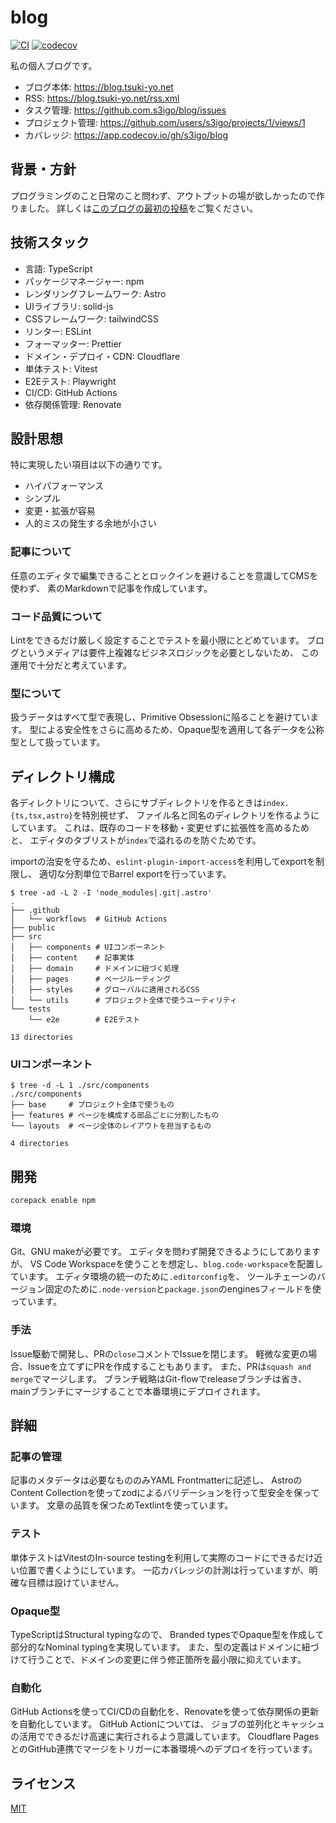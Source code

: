 # blog

[![CI](https://github.com/s3igo/blog/actions/workflows/main.yml/badge.svg?event=push)](https://github.com/s3igo/blog/actions/workflows/main.yml)
[![codecov](https://codecov.io/gh/s3igo/blog/branch/develop/graph/badge.svg?token=P01847QGIK)](https://codecov.io/gh/s3igo/blog)

私の個人ブログです。

- ブログ本体: https://blog.tsuki-yo.net
- RSS: https://blog.tsuki-yo.net/rss.xml
- タスク管理: https://github.com.s3igo/blog/issues
- プロジェクト管理: https://github.com/users/s3igo/projects/1/views/1
- カバレッジ: https://app.codecov.io/gh/s3igo/blog

## 背景・方針

プログラミングのこと日常のこと問わず、アウトプットの場が欲しかったので作りました。
詳しくは[このブログの最初の投稿](https://blog.tsuki-yo.net/posts/2023-01-01/first-post)をご覧ください。

## 技術スタック

- 言語: TypeScript
- パッケージマネージャー: npm
- レンダリングフレームワーク: Astro
- UIライブラリ: solid-js
- CSSフレームワーク: tailwindCSS
- リンター: ESLint
- フォーマッター: Prettier
- ドメイン・デプロイ・CDN: Cloudflare
- 単体テスト: Vitest
- E2Eテスト: Playwright
- CI/CD: GitHub Actions
- 依存関係管理: Renovate

## 設計思想

特に実現したい項目は以下の通りです。

- ハイパフォーマンス
- シンプル
- 変更・拡張が容易
- 人的ミスの発生する余地が小さい

### 記事について

任意のエディタで編集できることとロックインを避けることを意識してCMSを使わず、
素のMarkdownで記事を作成しています。

### コード品質について

Lintをできるだけ厳しく設定することでテストを最小限にとどめています。
ブログというメディアは要件上複雑なビジネスロジックを必要としないため、
この運用で十分だと考えています。
<!-- WIP: また、実際の環境での動作を重視して結合テストを行わず、
E2Eテストの比重を大きくしています。 -->

### 型について

扱うデータはすべて型で表現し、Primitive Obsessionに陥ることを避けています。
型による安全性をさらに高めるため、Opaque型を適用して各データを公称型として扱っています。

## ディレクトリ構成

各ディレクトリについて、さらにサブディレクトリを作るときは`index.{ts,tsx,astro}`を特別視せず、
ファイル名と同名のディレクトリを作るようにしています。
これは、既存のコードを移動・変更せずに拡張性を高めるためと、
エディタのタブリストが`index`で溢れるのを防ぐためです。

importの治安を守るため、`eslint-plugin-import-access`を利用してexportを制限し、
適切な分割単位でBarrel exportを行っています。

```shell
$ tree -ad -L 2 -I 'node_modules|.git|.astro'
.
├── .github
│   └── workflows  # GitHub Actions
├── public
├── src
│   ├── components # UIコンポーネント
│   ├── content    # 記事実体
│   ├── domain     # ドメインに紐づく処理
│   ├── pages      # ページルーティング
│   ├── styles     # グローバルに適用されるCSS
│   └── utils      # プロジェクト全体で使うユーティリティ
└── tests
    └── e2e        # E2Eテスト

13 directories
```

### UIコンポーネント

```shell
$ tree -d -L 1 ./src/components
./src/components
├── base     # プロジェクト全体で使うもの
├── features # ページを構成する部品ごとに分割したもの
└── layouts  # ページ全体のレイアウトを担当するもの

4 directories
```

## 開発

```sh
corepack enable npm
```

### 環境

Git、GNU makeが必要です。
エディタを問わず開発できるようにしてありますが、
VS Code Workspaceを使うことを想定し、`blog.code-workspace`を配置しています。
エディタ環境の統一のために`.editorconfig`を、
ツールチェーンのバージョン固定のために`.node-version`と`package.json`のenginesフィールドを使っています。

### 手法

Issue駆動で開発し、PRの`close`コメントでIssueを閉じます。
軽微な変更の場合、Issueを立てずにPRを作成することもあります。
また、PRは`squash and merge`でマージします。
ブランチ戦略はGit-flowでreleaseブランチは省き、
mainブランチにマージすることで本番環境にデプロイされます。

## 詳細

### 記事の管理

記事のメタデータは必要なもののみYAML Frontmatterに記述し、
AstroのContent Collectionを使ってzodによるバリデーションを行って型安全を保っています。
文章の品質を保つためTextlintを使っています。

### テスト

単体テストはVitestのIn-source testingを利用して実際のコードにできるだけ近い位置で書くようにしています。
一応カバレッジの計測は行っていますが、明確な目標は設けていません。

### Opaque型

TypeScriptはStructural typingなので、
Branded typesでOpaque型を作成して部分的なNominal typingを実現しています。
また、型の定義はドメインに紐づけて行うことで、ドメインの変更に伴う修正箇所を最小限に抑えています。

### 自動化

GitHub Actionsを使ってCI/CDの自動化を、Renovateを使って依存関係の更新を自動化しています。
GitHub Actionについては、
ジョブの並列化とキャッシュの活用でできるだけ高速に実行されるよう意識しています。
Cloudflare PagesとのGitHub連携でマージをトリガーに本番環境へのデプロイを行っています。

## ライセンス

[MIT](LICENSE)
